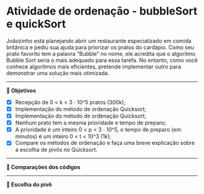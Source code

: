 # Atividade de ordenação - bubbleSort e quickSort

Joãozinho está planejando abrir um restaurante especializado em comida britânica e pediu sua ajuda para priorizar os pratos do cardápio. Como seu prato favorito tem a palavra “Bubble” no nome, ele acredita que o algoritmo Bubble Sort seria o mais adequado para essa tarefa. No entanto, como você conhece algoritmos mais eficientes, pretende implementar outro para demonstrar uma solução mais otimizada.

---

**:dart: Objetivos** 

- [X]   Recepção de 0 < k < 3 ⋅ 10^5 pratos (300k);
- [X]   Implementação do método de ordenação Quicksort;
- [X]   Implementação do método de ordenação Quicksort;
- [X]   Nenhum prato tem a mesma prioridade e tempo de preparo;
- [X]  A prioridade é um inteiro 0 < p < 3 ⋅ 10^5, o tempo de preparo (em minutos) é um inteiro 0 < t < 10^3 (1k);
- [X]   Compare os métodos de ordenação e faça uma breve explicação sobre a escolha de pivôs no Quicksort.

---
**:dart: Comparações dos códigos** 


---
**:dart: Escolha do pivô** 